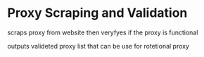 # Proxy Scraping and Validation

scraps proxy from website then veryfyes if the proxy is functional

outputs valideted proxy list that can be use for rotetional proxy
